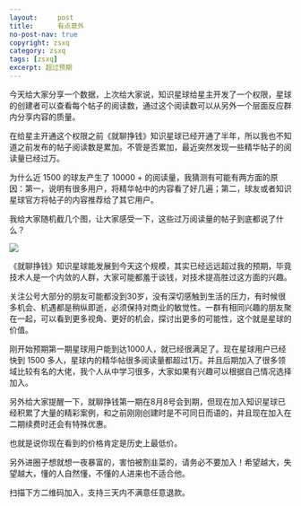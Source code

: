 ```yaml
---
layout:     post
title:      有点意外
no-post-nav: true
copyright: zsxq
category: zsxq
tags: [zsxq]
excerpt: 超过预期
---
```


今天给大家分享一个数据，上次给大家说，知识星球给星主开发了一个权限，星球的创建者可以查看每个帖子的阅读数，通过这个阅读数可以从另外一个层面反应群内分享内容的质量。

在给星主开通这个权限之前《就聊挣钱》知识星球已经开通了半年，所以我也不知道之前发布的帖子阅读数是累加。不管是否累加，最近突然发现一些精华帖子的阅读量已经过万。

为什么近 1500 的球友产生了 10000 + 的阅读量，我猜测有可能有两方面的原因：第一，说明有很多用户，将精华帖中的内容看了好几遍；第二，球友或者知识星球官方将帖子的内容推荐给了其它用户。

我给大家随机截几个图，让大家感受一下，这些过万阅读量的帖子到底都说了什么？

![](http://favorites.ren/assets/images/2019/zsxq/guowan.jpg)

《就聊挣钱》知识星球能发展到今天这个规模，其实已经远远超过我的预期，毕竟技术人是一个内敛的人群，大家可能都羞于谈钱，对技术提高胜过这方面的兴趣。

关注公号大部分的朋友可能都没到30岁，没有深切感触到生活的压力，有时候很多机会、机遇都是稍纵即逝，必须保持对商业的敏觉性。一群有相同兴趣的朋友聚在一起，可以看到更多视角、更好的机会，探讨出更多的可能性，这个就是星球的价值。

刚开始预期第一期星球用户能到达1000人，就已经很满足了。现在星球用户已经快到 1500 多人，星球内的精华帖很多阅读量都超过1万。并且后期加入了很多领域比较有名的大佬，我个人从中学习很多，大家如果有兴趣可以根据自己情况选择加入。

另外给大家提醒一下，就聊挣钱第一期在8月8号会到期，但现在加入知识星球已经积累了大量的精彩案例，和之前刚刚创建时是不可同日而语的，并且现在加入在二期续费时还会有特殊优惠。

也就是说你现在看到的价格肯定是历史上最低价。

另外进圈子想就想一夜暴富的，害怕被割韭菜的，请务必不要加入！希望越大，失望越大，懂的人自然懂，不懂的人进来也不适合他。

扫描下方二维码加入，支持三天内不满意任意退款。